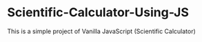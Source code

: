 # Scientific-Calculator-Using-JS
This is a simple project of Vanilla JavaScript (Scientific Calculator)